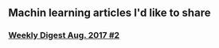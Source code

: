 ## Machin learning articles I'd like to share

### [Weekly Digest Aug. 2017 \#2](https://github.com/basicmi/Machine-Learning-Articles/blob/master/WeeklyDigest2017-08_2.md)
